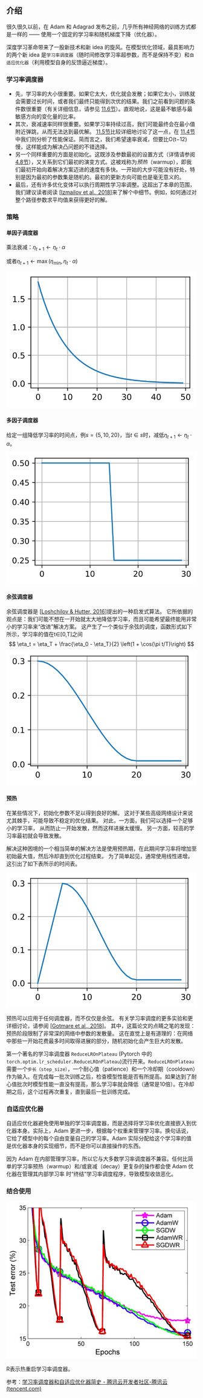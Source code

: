 ## 介绍

很久很久以前，在 Adam 和 Adagrad 发布之前，几乎所有神经网络的训练方式都是一样的 —— 使用一个固定的学习率和随机梯度下降（优化器）。

深度学习革命带来了一股新技术和新 idea 的旋风。在模型优化领域，最具影响力的两个新 idea 是`学习率调度器`（随时间修改学习率超参数，而不是保持不变）和`自适应优化器`（利用模型自身的反馈逼近梯度）。

### 学习率调度器

- 先，学习率的大小很重要。如果它太大，优化就会发散；如果它太小，训练就会需要过长时间，或者我们最终只能得到次优的结果。我们之前看到问题的条件数很重要（有关详细信息，请参见 [11.6节](https://zh.d2l.ai/chapter_optimization/momentum.html#sec-momentum)）。直观地说，这是最不敏感与最敏感方向的变化量的比率。
- 其次，衰减速率同样很重要。如果学习率持续过高，我们可能最终会在最小值附近弹跳，从而无法达到最优解。 [11.5节](https://zh.d2l.ai/chapter_optimization/minibatch-sgd.html#sec-minibatch-sgd)比较详细地讨论了这一点，在 [11.4节](https://zh.d2l.ai/chapter_optimization/sgd.html#sec-sgd)中我们则分析了性能保证。简而言之，我们希望速率衰减，但要比O(t−12)慢，这样能成为解决凸问题的不错选择。
- 另一个同样重要的方面是初始化。这既涉及参数最初的设置方式（详情请参阅 [4.8节](https://zh.d2l.ai/chapter_multilayer-perceptrons/numerical-stability-and-init.html#sec-numerical-stability)），又关系到它们最初的演变方式。这被戏称为*预热*（warmup），即我们最初开始向着解决方案迈进的速度有多快。一开始的大步可能没有好处，特别是因为最初的参数集是随机的。最初的更新方向可能也是毫无意义的。
- 最后，还有许多优化变体可以执行周期性学习率调整。这超出了本章的范围，我们建议读者阅读 [[Izmailov et al., 2018](https://zh.d2l.ai/chapter_references/zreferences.html#id76)]来了解个中细节。例如，如何通过对整个路径参数求平均值来获得更好的解。

### 策略

#### 单因子调度器

乘法衰减：$\eta_{t+1} \leftarrow \eta_t \cdot \alpha$

或者$\eta_{t+1} \leftarrow \mathop{\mathrm{max}}(\eta_{\mathrm{min}}, \eta_t \cdot \alpha)$

![../_images/output_lr-scheduler_1dfeb6_68_0.svg](imags/output_lr-scheduler_1dfeb6_68_0.svg)

#### 多因子调度器

给定一组降低学习率的时间点，例$s = \{5, 10, 20\}$，当$t \in s$时，减低$\eta_{t+1} \leftarrow \eta_t \cdot \alpha$。

![../_images/output_lr-scheduler_1dfeb6_80_0.svg](imags/output_lr-scheduler_1dfeb6_80_0.svg)

#### 余弦调度器

余弦调度器是 [[Loshchilov & Hutter, 2016](https://zh.d2l.ai/chapter_references/zreferences.html#id101)]提出的一种启发式算法。 它所依据的观点是：我们可能不想在一开始就太大地降低学习率，而且可能希望最终能用非常小的学习率来“改进”解决方案。 这产生了一个类似于余弦的调度，函数形式如下所示，学习率的值在t∈[0,T]之间
$$
\eta_t = \eta_T + \frac{\eta_0 - \eta_T}{2} \left(1 + \cos(\pi t/T)\right)
$$
![../_images/output_lr-scheduler_1dfeb6_104_0.svg](imags/output_lr-scheduler_1dfeb6_104_0.svg)

#### 预热

在某些情况下，初始化参数不足以得到良好的解。 这对于某些高级网络设计来说尤其棘手，可能导致不稳定的优化结果。 对此，一方面，我们可以选择一个足够小的学习率， 从而防止一开始发散，然而这样进展太缓慢。 另一方面，较高的学习率最初就会导致发散。

解决这种困境的一个相当简单的解决方法是使用预热期，在此期间学习率将增加至初始最大值，然后冷却直到优化过程结束。 为了简单起见，通常使用线性递增。 这引出了如下表所示的时间表。

![../_images/output_lr-scheduler_1dfeb6_128_0.svg](imags/output_lr-scheduler_1dfeb6_128_0.svg)

预热可以应用于任何调度器，而不仅仅是余弦。 有关学习率调度的更多实验和更详细讨论，请参阅 [[Gotmare et al., 2018](https://zh.d2l.ai/chapter_references/zreferences.html#id49)]。 其中，这篇论文的点睛之笔的发现：预热阶段限制了非常深的网络中参数的发散量。 这在直觉上是有道理的：在网络中那些一开始花费最多时间取得进展的部分，随机初始化会产生巨大的发散。

第一个著名的学习率调度器 `ReduceLROnPlateau` (Pytorch 中的 `torch.optim.lr_scheduler.ReduceLROnPlateau`)流行开来。`ReduceLROnPlateau` 需要一个`步长（step_size）`，一个耐心值（patience）和一个冷却期（cooldown）作为输入。在完成每一批次训练之后，检查模型性能是否有所提高。如果达到了耐心值批次时模型性能一直没有提高，那么学习率就会降低（通常是10倍）。在冷却期之后，这个过程再次重复，直到最后一批训练完成。



### 自适应优化器

自适应优化器避免使用单独的学习率调度器，而是选择将学习率优化直接嵌入到优化器本身。实际上，Adam 更进一步，根据每个权重来管理学习率。换句话说，它给了模型中的每个自由变量自己的学习率。Adam 实际分配给这个学习率的值是优化器本身的实现细节，而不是你可以直接操作的东西。



因为 Adam 在内部管理学习率，所以它与大多数学习率调度器不兼容。任何比简单的学习率预热（warmup）和/或衰减（decay）更复杂的操作都会使 Adam 优化器在管理其内部学习率 时“终结”学习率调度程序，导致模型收敛恶化。



### 结合使用

![img](../imags/1544328580151.png)

R表示热重启学习率调度器。



参考：[学习率调度器和自适应优化器简史 - 腾讯云开发者社区-腾讯云 (tencent.com)](https://cloud.tencent.com/developer/article/1815627)